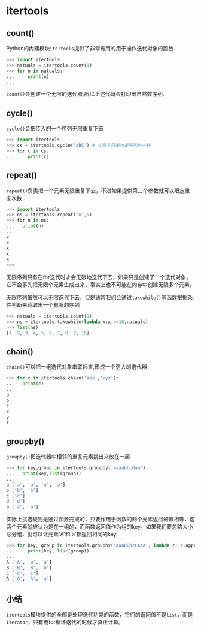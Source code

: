 # itertools

## count()

Python的內建模块`itertools`提供了非常有用的用于操作迭代对象的函数.

```python
>>> import itertools
>>> natuals = itertools.count(1)
>>> for n in natuals:
...     print(n)
...
```

`count()`会创建一个无限的迭代器,所以上述代码会打印出自然数序列.

## cycle()

`cycle()`会把传入的一个序列无限重复下去

```python
>>> import itertools
>>> cs = itertools.cycle('ABC') # 注意字符串也是序列的一种
>>> for c in cs:
...     print(c)
```

## repeat()

`repeat()`负责把一个元素无限重复下去，不过如果提供第二个参数就可以限定重复次数：

```python
>>> import itertools
>>> ns = itertools.repeat('x',5)
>>> for n in ns:
...   print(n)
...
x
x
x
x
x
>>>
```

无限序列只有在for迭代时才会无限地迭代下去，如果只是创建了一个迭代对象，它不会事先把无限个元素生成出来，事实上也不可能在内存中创建无限多个元素。

无限序列虽然可以无限迭代下去，但是通常我们会通过`takewhile()`等函数根据条件判断来截取出一个有限的序列

```python
>>> natuals = itertools.count(1)
>>> ns = itertools.takewhile(lambda x:x <=10,natuals)
>>> list(ns)
[1, 2, 3, 4, 5, 6, 7, 8, 9, 10]
```

## chain()

`chain()`可以把一组迭代对象串联起来,形成一个更大的迭代器

```python
>>> for c in itertools.chain('abc','xyz'):
...   print(c)
...
a
b
c
x
y
z
```

## groupby()

`groupby()`把迭代器中相邻的重复元素挑出来放在一起

```python
>>> for key,group in itertools.groupby('aaaabbcdaa'):
...   print(key,list(group))
...
a ['a', 'a', 'a', 'a']
b ['b', 'b']
c ['c']
d ['d']
a ['a', 'a']
```

实际上挑选规则是通过函数完成的，只要作用于函数的两个元素返回的值相等，这两个元素就被认为是在一组的，而函数返回值作为组的key。如果我们要忽略大小写分组，就可以让元素'A'和'a'都返回相同的key

```python
>>> for key, group in itertools.groupby('AaaBBbcCAAa', lambda c: c.upper()):
...     print(key, list(group))
...
A ['A', 'a', 'a']
B ['B', 'B', 'b']
C ['c', 'C']
A ['A', 'A', 'a']
```

## 小结

`itertools`模块提供的全部是处理迭代功能的函数，它们的返回值不是`list`，而是`Iterator`，只有用for循环迭代的时候才真正计算。